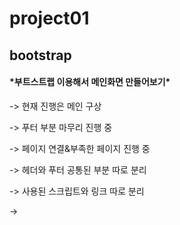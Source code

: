 # project01
<h2>bootstrap</h2>
<h4>*부트스트랩 이용해서 메인화면 만들어보기*</h4>
<p>-> 현재 진행은 메인 구상
<p>-> 푸터 부분 마무리 진행 중
<p>-> 페이지 연결&부족한 페이지 진행 중
<p>-> 헤더와 푸터 공통된 부분 따로 분리
<p>-> 사용된 스크립트와 링크 따로 분리
<p>-> 
